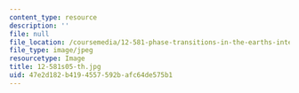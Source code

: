 ```yaml
---
content_type: resource
description: ''
file: null
file_location: /coursemedia/12-581-phase-transitions-in-the-earths-interior-spring-2005/47e2d182b4194557592bafc64de575b1_12-581s05-th.jpg
file_type: image/jpeg
resourcetype: Image
title: 12-581s05-th.jpg
uid: 47e2d182-b419-4557-592b-afc64de575b1
---
```

